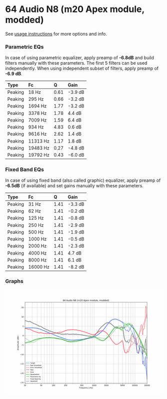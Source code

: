 # 64 Audio N8 (m20 Apex module, modded)
See [usage instructions](https://github.com/jaakkopasanen/AutoEq#usage) for more options and info.

### Parametric EQs
In case of using parametric equalizer, apply preamp of **-6.8dB** and build filters manually
with these parameters. The first 5 filters can be used independently.
When using independent subset of filters, apply preamp of **-6.9 dB**.

| Type    | Fc       |    Q | Gain    |
|:--------|:---------|:-----|:--------|
| Peaking | 18 Hz    | 0.61 | -3.9 dB |
| Peaking | 295 Hz   | 0.66 | -3.2 dB |
| Peaking | 1694 Hz  | 1.77 | -3.2 dB |
| Peaking | 3378 Hz  | 1.78 | 4.4 dB  |
| Peaking | 7009 Hz  | 1.59 | 6.4 dB  |
| Peaking | 934 Hz   | 4.83 | 0.6 dB  |
| Peaking | 9616 Hz  | 2.62 | 1.4 dB  |
| Peaking | 11313 Hz | 1.17 | 1.8 dB  |
| Peaking | 19483 Hz | 0.27 | -4.8 dB |
| Peaking | 19792 Hz | 0.43 | -6.0 dB |

### Fixed Band EQs
In case of using fixed band (also called graphic) equalizer, apply preamp of **-6.5dB**
(if available) and set gains manually with these parameters.

| Type    | Fc       |    Q | Gain    |
|:--------|:---------|:-----|:--------|
| Peaking | 31 Hz    | 1.41 | -3.3 dB |
| Peaking | 62 Hz    | 1.41 | -0.2 dB |
| Peaking | 125 Hz   | 1.41 | -0.8 dB |
| Peaking | 250 Hz   | 1.41 | -2.9 dB |
| Peaking | 500 Hz   | 1.41 | -1.9 dB |
| Peaking | 1000 Hz  | 1.41 | -0.5 dB |
| Peaking | 2000 Hz  | 1.41 | -2.3 dB |
| Peaking | 4000 Hz  | 1.41 | 4.7 dB  |
| Peaking | 8000 Hz  | 1.41 | 6.1 dB  |
| Peaking | 16000 Hz | 1.41 | -8.2 dB |

### Graphs
![](./64%20Audio%20N8%20(m20%20Apex%20module,%20modded).png)